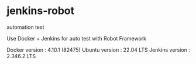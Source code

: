 # jenkins-robot

automation test

Use Docker + Jenkins for auto test with Robot Framework

Docker version : 4.10.1 (82475)
Ubuntu version : 22.04 LTS
Jenkins version : 2.346.2 LTS

